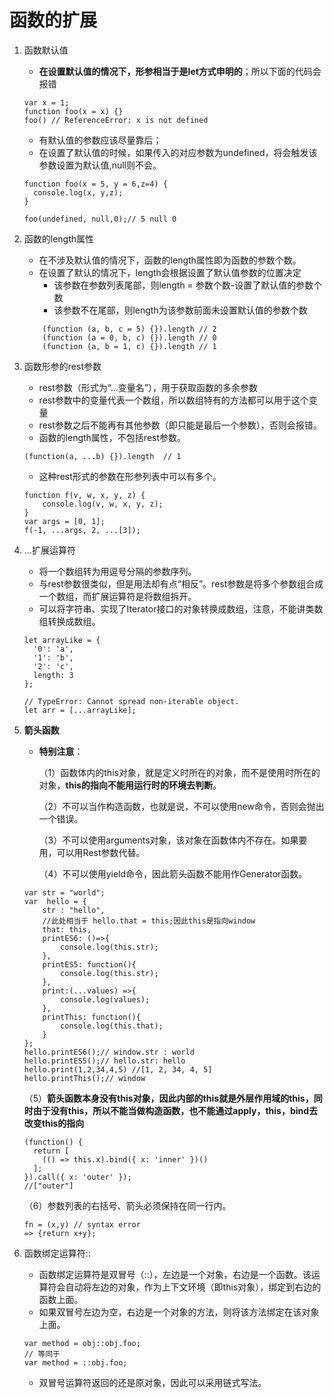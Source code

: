# 函数的扩展

1. 函数默认值
    - **在设置默认值的情况下，形参相当于是let方式申明的**；所以下面的代码会报错
    ```
    var x = 1;
    function foo(x = x) {}
    foo() // ReferenceError: x is not defined
    ```
    - 有默认值的参数应该尽量靠后；
    - 在设置了默认值的时候，如果传入的对应参数为undefined，将会触发该参数设置为默认值,null则不会。
    ```
    function foo(x = 5, y = 6,z=4) {
      console.log(x, y,z);
    }

    foo(undefined, null,0);// 5 null 0
    ```

2. 函数的length属性
    - 在不涉及默认值的情况下，函数的length属性即为函数的参数个数。
    - 在设置了默认的情况下，length会根据设置了默认值参数的位置决定
        - 该参数在参数列表尾部，则length = 参数个数-设置了默认值的参数个数
        - 该参数不在尾部，则length为该参数前面未设置默认值的参数个数
    ```
        (function (a, b, c = 5) {}).length // 2
        (function (a = 0, b, c) {}).length // 0
        (function (a, b = 1, c) {}).length // 1
    ```

3. 函数形参的rest参数
    - rest参数（形式为“...变量名”），用于获取函数的多余参数
    - rest参数中的变量代表一个数组，所以数组特有的方法都可以用于这个变量
    - rest参数之后不能再有其他参数（即只能是最后一个参数），否则会报错。
    - 函数的length属性，不包括rest参数。
    ```
    (function(a, ...b) {}).length  // 1
    ```
    - 这种rest形式的参数在形参列表中可以有多个。
    ```
    function f(v, w, x, y, z) { 
        console.log(v, w, x, y, z);
    }
    var args = [0, 1];
    f(-1, ...args, 2, ...[3]);
    ```

4. ...扩展运算符
    - 将一个数组转为用逗号分隔的参数序列。
    - 与rest参数很类似，但是用法却有点“相反”。rest参数是将多个参数组合成一个数组，而扩展运算符是将数组拆开。
    - 可以将字符串、实现了Iterator接口的对象转换成数组，注意，不能讲类数组转换成数组。
    ```
    let arrayLike = {
      '0': 'a',
      '1': 'b',
      '2': 'c',
      length: 3
    };

    // TypeError: Cannot spread non-iterable object.
    let arr = [...arrayLike];
    ```

4. **箭头函数**
    - **特别注意**：
    
        （1）函数体内的this对象，就是定义时所在的对象，而不是使用时所在的对象，**this的指向不能用运行时的环境去判断**。
        
        （2）不可以当作构造函数，也就是说，不可以使用new命令，否则会抛出一个错误。
        
        （3）不可以使用arguments对象，该对象在函数体内不存在。如果要用，可以用Rest参数代替。
        
        （4）不可以使用yield命令，因此箭头函数不能用作Generator函数。
    ```
    var str = "world";
    var  hello = {
        str : "hello",
        //此处相当于 hello.that = this;因此this是指向window
        that: this,
        printES6: ()=>{
            console.log(this.str);
        },
        printES5: function(){
            console.log(this.str);
        },
        print:(...values) =>{
            console.log(values);
        },
        printThis: function(){
            console.log(this.that);
        }
    };
    hello.printES6();// window.str : world
    hello.printES5();// hello.str: hello
    hello.print(1,2,34,4,5) //[1, 2, 34, 4, 5]
    hello.printThis();// window
    ```
    （5）**箭头函数本身没有this对象，因此内部的this就是外层作用域的this，同时由于没有this，所以不能当做构造函数，也不能通过apply，this，bind去改变this的指向**
    ```
    (function() {
      return [
        (() => this.x).bind({ x: 'inner' })()
      ];
    }).call({ x: 'outer' });
    //["outer"]
    ```

    （6）参数列表的右括号、箭头必须保持在同一行内。
    ```
    fn = (x,y) // syntax error
    => {return x+y};
    ```
5. 函数绑定运算符::
    - 函数绑定运算符是双冒号（::），左边是一个对象，右边是一个函数。该运算符会自动将左边的对象，作为上下文环境（即this对象），绑定到右边的函数上面。
    - 如果双冒号左边为空，右边是一个对象的方法，则将该方法绑定在该对象上面。
    ```
    var method = obj::obj.foo;
    // 等同于
    var method = ::obj.foo;
    ```
    - 双冒号运算符返回的还是原对象，因此可以采用链式写法。


